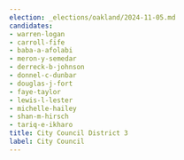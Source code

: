 ```yaml
---
election: _elections/oakland/2024-11-05.md
candidates:
- warren-logan
- carroll-fife
- baba-a-afolabi
- meron-y-semedar
- derreck-b-johnson
- donnel-c-dunbar
- douglas-j-fort
- faye-taylor
- lewis-l-lester
- michelle-hailey
- shan-m-hirsch
- tariq-e-ikharo
title: City Council District 3
label: City Council
---
```

